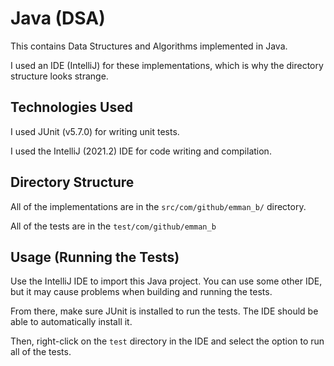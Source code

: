 # Java (DSA)
This contains Data Structures and Algorithms implemented in Java.

I used an IDE (IntelliJ) for these implementations, which is why the directory structure looks strange.

## Technologies Used
I used JUnit (v5.7.0) for writing unit tests.

I used the IntelliJ (2021.2) IDE for code writing and compilation.

## Directory Structure
All of the implementations are in the `src/com/github/emman_b/` directory.

All of the tests are in the `test/com/github/emman_b`

## Usage (Running the Tests)

Use the IntelliJ IDE to import this Java project. You can use some other IDE, but it may cause problems when building and running the tests.

From there, make sure JUnit is installed to run the tests. The IDE should be able to automatically install it.

Then, right-click on the `test` directory in the IDE and select the option to run all of the tests.
